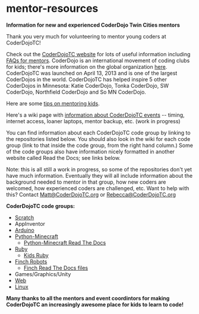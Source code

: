 # mentor-resources
**Information for new and experienced CoderDojo Twin Cities mentors**


Thank you very much for volunteering to mentor young coders at CoderDojoTC!

Check out the [CoderDojoTC website](http://www.coderdojotc.org) for lots of useful information including [FAQs for mentors](http://www.coderdojotc.org/faq/#mentoring).  CoderDojo is an international movement of coding clubs for kids;  there's more information on the global organization [here](https://coderdojo.com/).  CoderDojoTC was launched on April 13, 2013 and is one of the largest CoderDojos in the world.  CoderDojoTC has helped inspire 5 other CoderDojos in Minnesota:  Katie CoderDojo, Tonka CoderDojo, SW CoderDojo, Northfield CoderDojo and So MN CoderDojo. 

Here are some [tips on mentoring kids](https://github.com/CoderDojoTC/mentor-resources/wiki/Tips-for-Mentoring-Kids).

Here's a wiki page with [information about CoderDojoTC events](https://github.com/CoderDojoTC/mentor-resources/wiki/Info-on-CoderDojoTC-events) -- timing, internet access, loaner laptops, mentor backup, etc. (work in progress)


You can find information about each CoderDojoTC code group by linking to the repositories listed below.  You should also look in the wiki for each code group (link to that inside the code group, from the right hand column.)  Some of the code groups also have information nicely formatted in another website called Read the Docs;  see links below.  

Note:  this is all still a work in progress, so some of the repositories don't yet have much information. Eventually they will all include information about the background needed to mentor in that group, how new coders are welcomed, how experienced coders are challenged, etc.  Want to help with this?   Contact Matt@CoderDojoTC.org or Rebecca@CoderDojoTC.org

**CoderDojoTC code groups:**

* [Scratch](https://github.com/CoderDojoTC/scratch)
* AppInventor
* [Arduino](https://github.com/CoderDojoTC/arduino)
* [Python-Minecraft](https://github.com/CoderDojoTC/python-minecraft)   
  * [Python-Minecraft Read The Docs](http://python-minecraft.readthedocs.org/en/latest/)
* [Ruby](https://github.com/CoderDojoTC/ruby)
  * [Kids Ruby](https://github.com/CoderDojoTC/kidsruby)
* [Finch Robots](https://github.com/CoderDojoTC/robots)   
  * [Finch Read The Docs files](http://finch-robots.readthedocs.org/en/latest/)
* Games/Graphics/Unity
* [Web](https://github.com/CoderDojoTC/web)
* [Linux](https://github.com/CoderDojoTC/linux)
 

**Many thanks to all the mentors and event coordintors for making CoderDojoTC an increasingly awesome place for kids to learn to code!**

